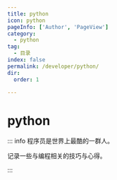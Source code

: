 ```yaml
---
title: python
icon: python
pageInfo: ['Author', 'PageView']
category:
  - python
tag:
  - 目录
index: false
permalink: /developer/python/
dir:
  order: 1

---
```


# python


::: info 程序员是世界上最酷的一群人。

记录一些与编程相关的技巧与心得。

:::

<Catalog base='/developer/python/' />